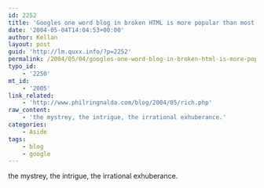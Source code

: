```yaml
---
id: 2252
title: 'Googles one word blog in broken HTML is more popular than most bloggers will ever be.'
date: '2004-05-04T14:04:53+00:00'
author: Kellan
layout: post
guid: 'http://lm.quxx.info/?p=2252'
permalink: /2004/05/04/googles-one-word-blog-in-broken-html-is-more-popular-than-most-bloggers-will-ever-be/
typo_id:
    - '2250'
mt_id:
    - '2005'
link_related:
    - 'http://www.philringnalda.com/blog/2004/05/rich.php'
raw_content:
    - 'the mystrey, the intrigue, the irrational exhuberance.'
categories:
    - Aside
tags:
    - blog
    - google
---
```


the mystrey, the intrigue, the irrational exhuberance.